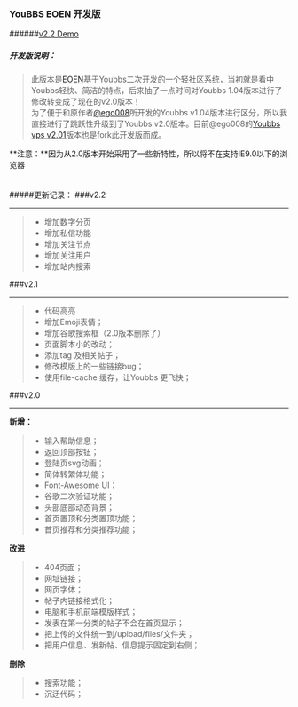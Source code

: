 ### YouBBS EOEN 开发版    
######[v2.2 Demo](http://zoocode.cc/)
##### 开发版说明：
> 此版本是[EOEN](https://www.eoen.org)基于Youbbs二次开发的一个轻社区系统，当初就是看中Youbbs轻快、简洁的特点，后来抽了一点时间对Youbbs 1.04版本进行了修改转变成了现在的v2.0版本！<br/>
> 为了便于和原作者[@ego008](https://github.com/ego008)所开发的Youbbs v1.04版本进行区分，所以我直接进行了跳跃性升级到了Youbbs v2.0版本。目前@ego008的[Youbbs vps v2.01](https://github.com/ego008/youbbs)版本也是fork此开发版而成。

**注意：**因为从2.0版本开始采用了一些新特性，所以将不在支持IE9.0以下的浏览器
<br/><br/><br/>
#####更新记录：
###v2.2<hr/>
> * 增加数字分页
> * 增加私信功能
> * 增加关注节点
> * 增加关注用户
> * 增加站内搜索

###v2.1<hr/>
> * 代码高亮
> * 增加Emoji表情；
> * 增加谷歌搜索框（2.0版本删除了）
> * 页面脚本小的改动；
> * 添加tag 及相关帖子；
> * 修改模版上的一些链接bug；
> * 使用file-cache 缓存，让Youbbs 更飞快；

###v2.0<hr/>
**新增：**
> * 输入帮助信息；
> * 返回顶部按钮；
> * 登陆页svg动画；
> * 简体转繁体功能；
> * Font-Awesome UI；
> * 谷歌二次验证功能；
> * 头部底部动态背景；
> * 首页置顶和分类置顶功能；
> * 首页推荐和分类推荐功能；

**改进**
> * 404页面；
> * 网址链接；
> * 网页字体；
> * 帖子内链接格式化；
> * 电脑和手机前端模版样式；
> * 发表在第一分类的帖子不会在首页显示；
> * 把上传的文件统一到/upload/files/文件夹；
> * 把用户信息、发新帖、信息提示固定到右侧；

**删除**
> * 搜索功能；
> * 沉迂代码；
